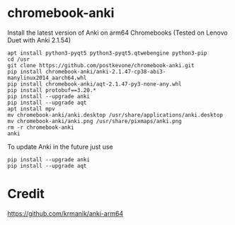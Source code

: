 # chromebook-anki
Install the latest version of Anki on arm64 Chromebooks (Tested on Lenovo Duet with Anki 2.1.54)


```
apt install python3-pyqt5 python3-pyqt5.qtwebengine python3-pip
cd /usr
git clone https://github.com/postkevone/chromebook-anki.git
pip install chromebook-anki/anki-2.1.47-cp38-abi3-manylinux2014_aarch64.whl
pip install chromebook-anki/aqt-2.1.47-py3-none-any.whl
pip install protobuf==3.20.*
pip install --upgrade anki
pip install --upgrade aqt
apt install mpv
mv chromebook-anki/anki.desktop /usr/share/applications/anki.desktop
mv chromebook-anki/anki.png /usr/share/pixmaps/anki.png
rm -r chromebook-anki
anki
```


To update Anki in the future just use


```
pip install --upgrade anki
pip install --upgrade aqt
```


# Credit


https://github.com/krmanik/anki-arm64
